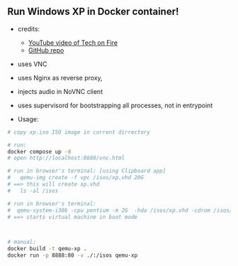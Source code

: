 ## Run Windows XP in Docker container!

- credits:
    - [YouTube video of Tech on Fire](https://www.youtube.com/watch?v=2EEzKlF7miA)
    - [GitHub repo](https://github.com/theonemule/qemu-docker/blob/main/dockerfile)

- uses VNC
- uses Nginx as reverse proxy,
- injects audio in NoVNC client
- uses supervisord for bootstrapping all processes, not in entrypoint

- Usage:
```bash
# copy xp.iso ISO image in current dirrectory

# run:
docker compose up -d
# open http://localhost:8888/vnc.html

# run in browser's terminal: [using Clipboard app]
#   qemu-img create -f vpc /isos/xp.vhd 20G
# ==> this will create xp.vhd
#   ls -al /isos

# run in browser's terminal:
#  qemu-system-i386 -cpu pentium -m 2G  -hda /isos/xp.vhd -cdrom /isos/xp.iso -boot d -nic user,model=e1000,hostfwd=tcp::8888-:80 -soundhw ac97
# ==> starts virtual machine in boot mode



# manual:
docker build -t qemu-xp .
docker run -p 8888:80 -v ./:/isos qemu-xp
```